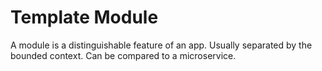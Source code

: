 # Template Module

A module is a distinguishable feature of an app. 
Usually separated by the bounded context. Can be compared to a microservice.